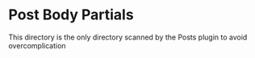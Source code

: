 # Post Body Partials

This directory is the only directory scanned by the Posts plugin to avoid overcomplication
